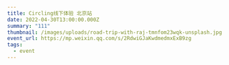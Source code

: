 ```yaml
---
title: Circling线下体验 北京站
date: 2022-04-30T13:00:00.000Z
summary: "111"
thumbnail: /images/uploads/road-trip-with-raj-tmnfom23wqk-unsplash.jpg
event_url: https://mp.weixin.qq.com/s/2RdwiGJaKwdmedmxExB9zg
tags:
  - event
---
```

